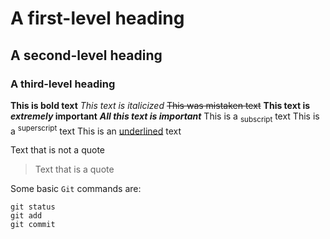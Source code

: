 # A first-level heading
## A second-level heading
### A third-level heading
**This is bold text**
_This text is italicized_
~~This was mistaken text~~
	**This text is _extremely_ important**
 ***All this text is important***
 This is a <sub>subscript</sub> text
 This is a <sup>superscript</sup> text
 This is an <ins>underlined</ins> text

 Text that is not a quote

> Text that is a quote

Some basic `Git` commands are:
```
git status
git add
git commit
```
